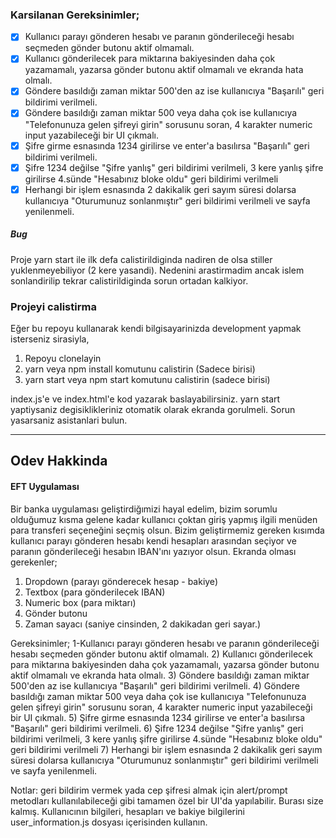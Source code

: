 ### Karsilanan Gereksinimler;

- [x] Kullanıcı parayı gönderen hesabı ve paranın gönderileceği hesabı seçmeden gönder butonu aktif olmamalı.
- [x] Kullanıcı gönderilecek para miktarına bakiyesinden daha çok yazamamalı, yazarsa gönder butonu aktif olmamalı ve ekranda hata olmalı.
- [x] Göndere basıldığı zaman miktar 500'den az ise kullanıcıya "Başarılı" geri bildirimi verilmeli.
- [x] Göndere basıldığı zaman miktar 500 veya daha çok ise kullanıcıya "Telefonunuza gelen şifreyi girin" sorusunu soran, 4 karakter numeric input yazabileceği bir UI çıkmalı.
- [x] Şifre girme esnasında 1234 girilirse ve enter'a basılırsa "Başarılı" geri bildirimi verilmeli.
- [x] Şifre 1234 değilse "Şifre yanlış" geri bildirimi verilmeli, 3 kere yanlış şifre girilirse 4.sünde "Hesabınız bloke oldu" geri bildirimi verilmeli
- [x] Herhangi bir işlem esnasında 2 dakikalik geri sayım süresi dolarsa kullanıcıya "Oturumunuz sonlanmıştır" geri bildirimi verilmeli ve sayfa yenilenmeli.

##### Bug

Proje yarn start ile ilk defa calistirildiginda nadiren de olsa stiller yuklenmeyebiliyor (2 kere yasandi). Nedenini arastirmadim ancak islem sonlandirilip tekrar calistirildiginda sorun ortadan kalkiyor.

### Projeyi calistirma

Eğer bu repoyu kullanarak kendi bilgisayarinizda development yapmak isterseniz sirasiyla,

1. Repoyu clonelayin
2. yarn veya npm install komutunu calistirin (Sadece birisi)
3. yarn start veya npm start komutunu calistirin (sadece birisi)

index.js'e ve index.html'e kod yazarak baslayabilirsiniz. yarn start yaptiysaniz degisiklikleriniz otomatik olarak ekranda gorulmeli. Sorun yasarsaniz asistanlari bulun.

---

## Odev Hakkinda

#### EFT Uygulaması

Bir banka uygulaması geliştirdiğımizi hayal edelim, bizim sorumlu olduğumuz kısma gelene kadar kullanıcı çoktan giriş yapmış ilgili menüden para transferi seçeneğini seçmiş olsun.
Bizim geliştirmemiz gereken kısımda kullanıcı parayı gönderen hesabı kendi hesapları arasından seçiyor ve paranın gönderileceği hesabın IBAN'ını yazıyor olsun.
Ekranda olması gerekenler;

1. Dropdown (parayı gönderecek hesap - bakiye)
2. Textbox (para gönderilecek IBAN)
3. Numeric box (para miktarı)
4. Gönder butonu
5. Zaman sayacı (saniye cinsinden, 2 dakikadan geri sayar.)

Gereksinimler;
1-Kullanıcı parayı gönderen hesabı ve paranın gönderileceği hesabı seçmeden gönder butonu aktif olmamalı. 2) Kullanıcı gönderilecek para miktarına bakiyesinden daha çok yazamamalı, yazarsa gönder butonu aktif olmamalı ve ekranda hata olmalı. 3) Göndere basıldığı zaman miktar 500'den az ise kullanıcıya "Başarılı" geri bildirimi verilmeli. 4) Göndere basıldığı zaman miktar 500 veya daha çok ise kullanıcıya "Telefonunuza gelen şifreyi girin" sorusunu soran, 4 karakter numeric input yazabileceği bir UI çıkmalı. 5) Şifre girme esnasında 1234 girilirse ve enter'a basılırsa "Başarılı" geri bildirimi verilmeli. 6) Şifre 1234 değilse "Şifre yanlış" geri bildirimi verilmeli, 3 kere yanlış şifre girilirse 4.sünde "Hesabınız bloke oldu" geri bildirimi verilmeli 7) Herhangi bir işlem esnasında 2 dakikalik geri sayım süresi dolarsa kullanıcıya "Oturumunuz sonlanmıştır" geri bildirimi verilmeli ve sayfa yenilenmeli.

Notlar: geri bildirim vermek yada cep şifresi almak için alert/prompt metodları kullanılabileceği gibi tamamen özel bir UI'da yapılabilir. Burası size kalmış.
Kullanıcının bilgileri, hesapları ve bakiye bilgilerini user_information.js dosyası içerisinden kullanın.
